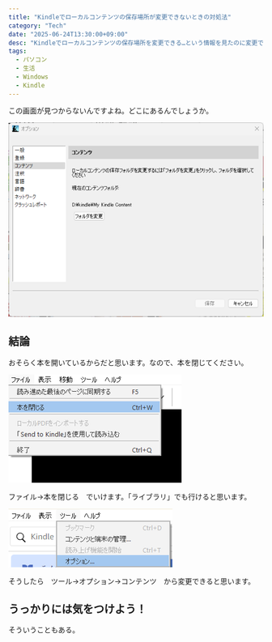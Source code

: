 ```yaml
---
title: "Kindleでローカルコンテンツの保存場所が変更できないときの対処法"
category: "Tech"
date: "2025-06-24T13:30:00+09:00"
desc: "Kindleでローカルコンテンツの保存場所を変更できる…という情報を見たのに変更できなかったので、解決法を紹介します。"
tags:
  - パソコン
  - 生活
  - Windows
  - Kindle
---
```


この画面が見つからないんですよね。どこにあるんでしょうか。

![alt text](image.png)

## 結論

おそらく本を開いているからだと思います。なので、本を閉じてください。

![alt text](image-1.png)

ファイル→本を閉じる　でいけます。「ライブラリ」でも行けると思います。

![alt text](image-2.png)

そうしたら　ツール→オプション→コンテンツ　から変更できると思います。

## うっかりには気をつけよう！

そういうこともある。